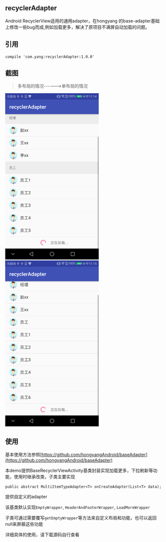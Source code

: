## recyclerAdapter

Android RecyclerView适用的通用adapter，在hongyang 的base-adapter基础上修改一些bug而成,例如加载更多，解决了原项目不满屏自动加载的问题。

## 引用
	compile 'com.yang:recyclerAdapter:1.0.0'
## 截图
>多布局的情况------>单布局的情况

<img src="img/device-2018-01-27-111422.png" width="300px"/>         <img src="img/device-2018-01-27-111530.png" width="300px"/>

## 使用

基本使用方法参照[https://github.com/hongyangAndroid/baseAdapter](https://github.com/hongyangAndroid/baseAdapter)

本demo提供BaseRecyclerViewActivity基类封装实现加载更多，下拉刷新等功能，使用时继承改类，子类主要实现

	public abstract MultiItemTypeAdapter<T> onCreateAdapter(List<T> data);

提供自定义的adapter

该基类默认实现`EmptyWrapper`, `HeaderAndFooterWrapper`, `LoadMoreWrapper`

子类可通过需要覆写`getEmptyWrapper`等方法来自定义布局和功能，也可以返回null来屏蔽这些功能

详细具体的使用，请下载源码自行查看
